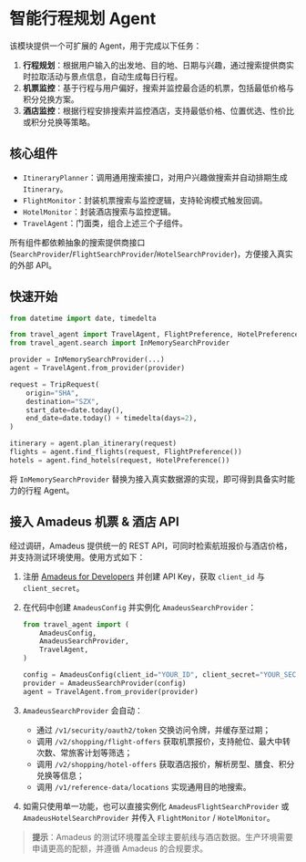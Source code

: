 # 智能行程规划 Agent

该模块提供一个可扩展的 Agent，用于完成以下任务：

1. **行程规划**：根据用户输入的出发地、目的地、日期与兴趣，通过搜索提供商实时拉取活动与景点信息，自动生成每日行程。  
2. **机票监控**：基于行程与用户偏好，搜索并监控最合适的机票，包括最低价格与积分兑换方案。  
3. **酒店监控**：根据行程安排搜索并监控酒店，支持最低价格、位置优选、性价比或积分兑换等策略。

## 核心组件

- `ItineraryPlanner`：调用通用搜索接口，对用户兴趣做搜索并自动排期生成 `Itinerary`。  
- `FlightMonitor`：封装机票搜索与监控逻辑，支持轮询模式触发回调。  
- `HotelMonitor`：封装酒店搜索与监控逻辑。  
- `TravelAgent`：门面类，组合上述三个子组件。

所有组件都依赖抽象的搜索提供商接口 (`SearchProvider`/`FlightSearchProvider`/`HotelSearchProvider`)，方便接入真实的外部 API。

## 快速开始

```python
from datetime import date, timedelta

from travel_agent import TravelAgent, FlightPreference, HotelPreference, TripRequest
from travel_agent.search import InMemorySearchProvider

provider = InMemorySearchProvider(...)
agent = TravelAgent.from_provider(provider)

request = TripRequest(
    origin="SHA",
    destination="SZX",
    start_date=date.today(),
    end_date=date.today() + timedelta(days=2),
)

itinerary = agent.plan_itinerary(request)
flights = agent.find_flights(request, FlightPreference())
hotels = agent.find_hotels(request, HotelPreference())
```

将 `InMemorySearchProvider` 替换为接入真实数据源的实现，即可得到具备实时能力的行程 Agent。

## 接入 Amadeus 机票 & 酒店 API

经过调研，Amadeus 提供统一的 REST API，可同时检索航班报价与酒店价格，并支持测试环境使用。使用方式如下：

1. 注册 [Amadeus for Developers](https://developers.amadeus.com/) 并创建 API Key，获取 `client_id` 与 `client_secret`。
2. 在代码中创建 `AmadeusConfig` 并实例化 `AmadeusSearchProvider`：

    ```python
    from travel_agent import (
        AmadeusConfig,
        AmadeusSearchProvider,
        TravelAgent,
    )

    config = AmadeusConfig(client_id="YOUR_ID", client_secret="YOUR_SECRET")
    provider = AmadeusSearchProvider(config)
    agent = TravelAgent.from_provider(provider)
    ```

3. `AmadeusSearchProvider` 会自动：

    - 通过 `/v1/security/oauth2/token` 交换访问令牌，并缓存至过期；
    - 调用 `/v2/shopping/flight-offers` 获取机票报价，支持舱位、最大中转次数、常旅客计划等筛选；
    - 调用 `/v2/shopping/hotel-offers` 获取酒店报价，解析房型、膳食、积分兑换等信息；
    - 调用 `/v1/reference-data/locations` 实现通用目的地搜索。

4. 如需只使用单一功能，也可以直接实例化 `AmadeusFlightSearchProvider` 或 `AmadeusHotelSearchProvider` 并传入 `FlightMonitor` / `HotelMonitor`。

> **提示**：Amadeus 的测试环境覆盖全球主要航线与酒店数据。生产环境需要申请更高的配额，并遵循 Amadeus 的合规要求。
